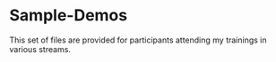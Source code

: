 # Sample-Demos
This set of files are provided for participants attending my trainings in various streams.
